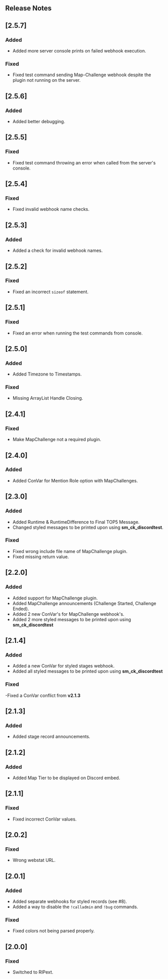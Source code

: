 ﻿## Release Notes


## [2.5.7]

### Added

- Added more server console prints on failed webhook execution.

### Fixed

- Fixed test command sending Map-Challenge webhook despite the plugin not running on the server.

## [2.5.6]

### Added

- Added better debugging.

## [2.5.5]

### Fixed

- Fixed test command throwing an error when called from the server's console.

## [2.5.4]

### Fixed

- Fixed invalid webhook name checks.

## [2.5.3]

### Added

- Added a check for invalid webhook names.

## [2.5.2]

### Fixed

- Fixed an incorrect `sizeof` statement.

## [2.5.1]

### Fixed

- Fixed an error when running the test commands from console.

## [2.5.0]

### Added

- Added Timezone to Timestamps.

### Fixed

- Missing ArrayList Handle Closing.

## [2.4.1]

### Fixed

- Make MapChallenge not a required plugin.

## [2.4.0]

### Added

- Added ConVar for Mention Role option with MapChallenges.

## [2.3.0]

### Added

- Added Runtime & RuntimeDifference to Final TOP5 Message.
- Changed styled messages to be printed upon using **sm_ck_discordtest**.

### Fixed

- Fixed wrong include file name of MapChallenge plugin.
- Fixed missing return value.

## [2.2.0]

### Added

- Added support for MapChallenge plugin.
- Added MapChallenge announcements (Challenge Started, Challenge Ended).
- Added 2 new ConVar's for MapChallenge webhook's.
- Added 2 more styled messages to be printed upon using **sm_ck_discordtest**

## [2.1.4]

### Added

- Added a new ConVar for styled stages webhook.
- Added all styled messages to be printed upon using **sm_ck_discordtest**

### Fixed

-Fixed a ConVar conflict from **v2.1.3**

## [2.1.3]

### Added

- Added stage record announcements.

## [2.1.2]

### Added

- Added Map Tier to be displayed on Discord embed.

## [2.1.1]

### Fixed

- Fixed incorrect ConVar values.

## [2.0.2]

### Fixed

- Wrong webstat URL.

## [2.0.1]

### Added

- Added separate webhooks for styled records (see #8).
- Added a way to disable the `!calladmin` and `!bug` commands.

### Fixed

- Fixed colors not being parsed properly.

## [2.0.0]

### Fixed

- Switched to RIPext.
